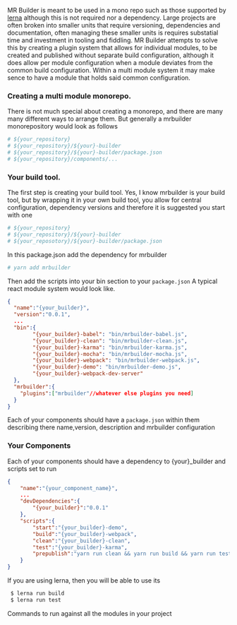 

MR Builder is meant to be used in a mono repo such as those supported by [lerna](https://lernajs.io/)
although this is not required nor a dependency.  Large projects are often broken
into smaller units that require versioning, dependencies and documentation, often
managing these smaller units is requires substatial time and investment in tooling
and fiddling.  MR Builder attempts to solve this by creating a plugin system
that allows for individual modules, to be created and published without separate
build configuration, although it does allow per module configuration when a module
deviates from the common build configuration.   Within a multi module system
it may make sence to have a module that holds said common configuration.


### Creating a multi module monorepo.
There is not much special about creating a monorepo, and there are many many
different ways to arrange them.  But generally a mrbuilder monorepository would
look as follows

```sh
# ${your_repository}
# ${your_repository}/${your}-builder
# ${your_repository}/${your}-builder/package.json
# ${your_repository}/components/...

```

### Your build tool.
The first step is creating your build tool.   Yes, I know mrbuilder is your build
tool, but by wrapping it in your own build tool, you allow for central configuration,
dependency versions and therefore it is suggested you start with one

```sh
# ${your_repository}
# ${your_repository}/${your}-builder
# ${your_reposotory}/${your}-builder/package.json
```
In this package.json add the dependency for mrbuilder

```sh
# yarn add mrbuilder
```

Then add the scripts into your bin section to your `package.json` A typical
react module system would look like.
```json
{
  "name":"{your_builder}",
  "version":"0.0.1",
  ...
  "bin":{
        "{your_builder}-babel": "bin/mrbuilder-babel.js",
        "{your_builder}-clean": "bin/mrbuilder-clean.js",
        "{your_builder}-karma": "bin/mrbuilder-karma.js",
        "{your_builder}-mocha": "bin/mrbuilder-mocha.js",
        "{your_builder}-webpack": "bin/mrbuilder-webpack.js",
        "{your_builder}-demo": "bin/mrbuilder-demo.js",
        "{your_builder}-webpack-dev-server"
  },
  "mrbuilder":{
    "plugins":["mrbuilder"//whatever else plugins you need]
  }
}
```


Each of your components should have a `package.json` within them describing
there name,version, description and mrbuilder configuration

### Your Components
Each of your components should have a dependency to {your}_builder and
scripts set to run

```json
{
    "name":"{your_component_name}",
    ...
    "devDependencies":{
        "{your_builder}":"0.0.1"
    },
    "scripts":{
        "start":"{your_builder}-demo",
        "build":"{your_builder}-webpack",
        "clean":"{your_builder}-clean",
        "test":"{your_builder}-karma",
        "prepublish":"yarn run clean && yarn run build && yarn run test"
    }
}

```

If you are using lerna, then you will be able to use its
```sh
 $ lerna run build
 $ lerna run test

```
Commands to run against all the modules in your project
